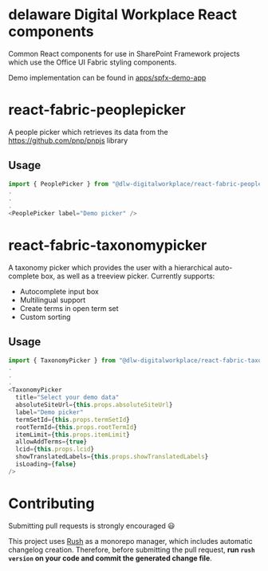 # delaware Digital Workplace React components
Common React components for use in SharePoint Framework projects which use the Office UI Fabric styling components.

Demo implementation can be found in [apps/spfx-demo-app](apps/spfx-demo-app)

# react-fabric-peoplepicker

A people picker which retrieves its data from the https://github.com/pnp/pnpjs library

## Usage
```typescript
import { PeoplePicker } from "@dlw-digitalworkplace/react-fabric-peoplepicker";
.
.
.
<PeoplePicker label="Demo picker" />
```

#	react-fabric-taxonomypicker

A taxonomy picker which provides the user with a hierarchical auto-complete box, as well as a treeview picker.
Currently supports:
- Autocomplete input box
- Multilingual support
- Create terms in open term set
- Custom sorting

## Usage
```typescript
import { TaxonomyPicker } from "@dlw-digitalworkplace/react-fabric-taxonomypicker";
.
.
.
<TaxonomyPicker
  title="Select your demo data"
  absoluteSiteUrl={this.props.absoluteSiteUrl}
  label="Demo picker"
  termSetId={this.props.termSetId}
  rootTermId={this.props.rootTermId}
  itemLimit={this.props.itemLimit}
  allowAddTerms={true}
  lcid={this.props.lcid}
  showTranslatedLabels={this.props.showTranslatedLabels}
  isLoading={false}
/>
```

# Contributing
Submitting pull requests is strongly encouraged 😃

This project uses [Rush](https://rushjs.io/) as a monorepo manager, which includes automatic changelog creation.
Therefore, before submitting the pull request, **run `rush version` on your code and commit the generated change file**.
